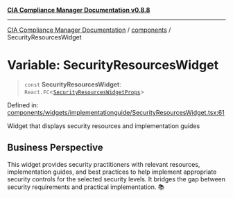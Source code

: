 [**CIA Compliance Manager Documentation v0.8.8**](../../README.md)

***

[CIA Compliance Manager Documentation](../../modules.md) / [components](../README.md) / SecurityResourcesWidget

# Variable: SecurityResourcesWidget

> `const` **SecurityResourcesWidget**: `React.FC`\<[`SecurityResourcesWidgetProps`](../widgets/implementationguide/SecurityResourcesWidget/interfaces/SecurityResourcesWidgetProps.md)\>

Defined in: [components/widgets/implementationguide/SecurityResourcesWidget.tsx:61](https://github.com/Hack23/cia-compliance-manager/blob/283c1f3ddf6c7084b20c21176cda3bc5166ffcb9/src/components/widgets/implementationguide/SecurityResourcesWidget.tsx#L61)

Widget that displays security resources and implementation guides

## Business Perspective

This widget provides security practitioners with relevant resources,
implementation guides, and best practices to help implement appropriate
security controls for the selected security levels. It bridges the gap
between security requirements and practical implementation. 📚

